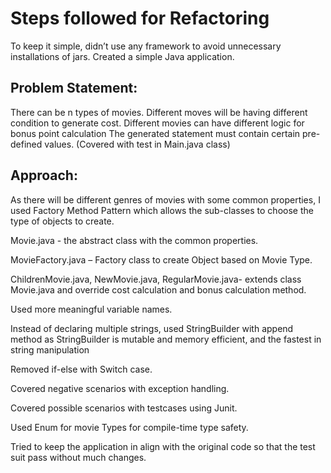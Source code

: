 # Steps followed for Refactoring

To keep it simple, didn’t use any framework to avoid unnecessary installations of jars. Created a simple Java application.

## Problem Statement:

There can be n types of movies.
Different moves will be having different condition to generate cost.
Different movies can have different logic for bonus point calculation
The generated statement must contain certain pre-defined values. (Covered with test in Main.java class)



## Approach:

As there will be different genres of movies with some common properties, I used Factory Method Pattern which allows the sub-classes to choose the type of objects to create.

Movie.java - the abstract class with the common properties.

MovieFactory.java – Factory class to create Object based on Movie Type.

ChildrenMovie.java, NewMovie.java, RegularMovie.java- extends class Movie.java and override cost calculation and bonus calculation method.

Used more meaningful variable names. 

Instead of declaring multiple strings, used StringBuilder with append method as StringBuilder is mutable and memory efficient, and the fastest in string manipulation

Removed if-else with Switch case.

Covered negative scenarios with exception handling.

Covered possible scenarios with testcases using Junit.

Used Enum for movie Types for compile-time type safety.

Tried to keep the application in align with the original code so that the test suit pass without much changes.

